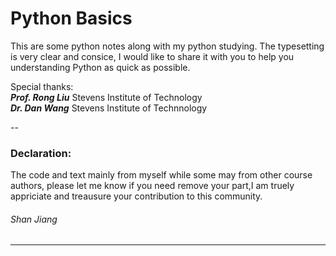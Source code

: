 # Python Basics
 
This are some python notes along with my python studying. The typesetting is very clear and consice, I would like to share it with you to help you understanding Python as quick as possible.

Special thanks:  
***Prof. Rong Liu***  Stevens Institute of Technology  
***Dr. Dan Wang*** Stevens Institute of Technnology

--
### Declaration:
The code and text mainly from myself while some may from other course authors, please let me know if you need remove your part,I am truely appriciate and treausure your contribution to this community.

###### Shan Jiang
---